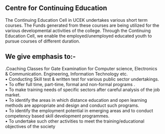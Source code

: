 <div align="left" class="contentDiv">
<h2>Centre for Continuing Education </h2>
<p>The Continuing Education Cell in UCEK undertakes various short term courses. The Funds generated
from these courses are being utilized for the various developmental activities of the college. Through
the Continuing Education Cell, we enable the employed/unemployed educated youth to pursue
courses of different duration.</p>
<h2>We give emphasis to:-</h2>
<p>.Coaching Classes for Gate Examination for Computer science, Electronics &amp;
Communication. Engineering, Information Technology etc.<br/>
• Conducting Skill test &amp; written test for various public sector undertakings.<br/>
• To offer full time, part-time, formal and non-formal programs .<br/>
• To make training needs of specific sectors after careful analysis of the job market.<br/>
• To identify the areas in which distance education and open learning methods are appropriate
and design and conduct such programs.<br/>
• To identify the employment potential in emerging areas and to conduct competency based skill
development programmes.<br/>
• To undertake such other activities to meet the training/educational objectives of the society</p>
<br/>
<br/>
</div>